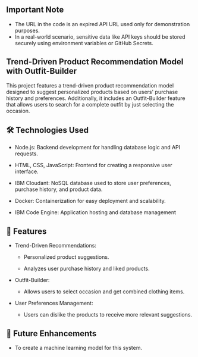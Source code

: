 ## Important Note
- The URL in the code is an expired API URL used only for demonstration purposes.
- In a real-world scenario, sensitive data like API keys should be stored securely using environment variables or GitHub Secrets.
   
## Trend-Driven Product Recommendation Model with Outfit-Builder
This project features a trend-driven product recommendation model designed to suggest personalized products based on users' purchase history and preferences. Additionally, it includes an Outfit-Builder feature that allows users to search for a complete outfit by just selecting the occasion.

## 🛠️ Technologies Used
- Node.js: Backend development for handling database logic and API requests.

- HTML, CSS, JavaScript: Frontend for creating a responsive user interface.

- IBM Cloudant: NoSQL database used to store user preferences, purchase history, and product data.

- Docker: Containerization for easy deployment and scalability.

- IBM Code Engine: Application hosting and database management

## 📌 Features
- Trend-Driven Recommendations:

  - Personalized product suggestions.
  
  - Analyzes user purchase history and liked products.

- Outfit-Builder:

  - Allows users to select occasion and get combined clothing items.


- User Preferences Management:

  - Users can dislike the products to receive more relevant suggestions.
 
## 📖 Future Enhancements
- To create a machine learning model for this system.
